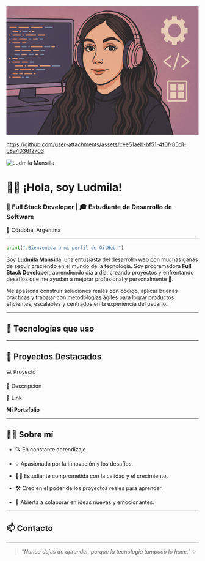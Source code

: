 <!-- Portada -->

 ![image alt](https://github.com/ludmilamansilla/ludmilamansilla/blob/main/banner-ludmila-mansilla.png?raw=true)


https://github.com/user-attachments/assets/cee51aeb-bf51-4f0f-85d1-c8a4036f2703

![Ludmila Mansilla](https://github.com/user-attachments/assets/bda8c67a-1fc7-4980-b3b8-57094f0b35f8)



# 👩‍💻 ¡Hola, soy Ludmila!

### 💫 Full Stack Developer | 🎓 Estudiante de Desarrollo de Software  
📍 Córdoba, Argentina

---

```python
print("¡Bienvenida a mi perfil de GitHub!")

```

Soy **Ludmila Mansilla**, una entusiasta del desarrollo web con muchas ganas de seguir creciendo en el mundo de la tecnología. Soy programadora **Full Stack Developer**, aprendiendo día a día, creando proyectos y enfrentando desafíos que me ayudan a mejorar profesional y personalmente 🚀.

Me apasiona construir soluciones reales con código, aplicar buenas prácticas y trabajar con metodologías ágiles para lograr productos eficientes, escalables y centrados en la experiencia del usuario.

----------

## 🌟 Tecnologías que uso

----------

## 📁 Proyectos Destacados

💻 Proyecto

📝 Descripción

🔗 Link



**Mi Portafolio**




----------

## 👩‍💻 Sobre mí

-   🔍 En constante aprendizaje.
    
-   💡 Apasionada por la innovación y los desafíos.
    
-   👩‍💻 Estudiante comprometida con la calidad y el crecimiento.
    
-   🛠️ Creo en el poder de los proyectos reales para aprender.
    
-   🤝 Abierta a colaborar en ideas nuevas y emocionantes.
    

----------

## 📫 Contacto


    
---

> _"Nunca dejes de aprender, porque la tecnología tampoco lo hace."_ ✨

